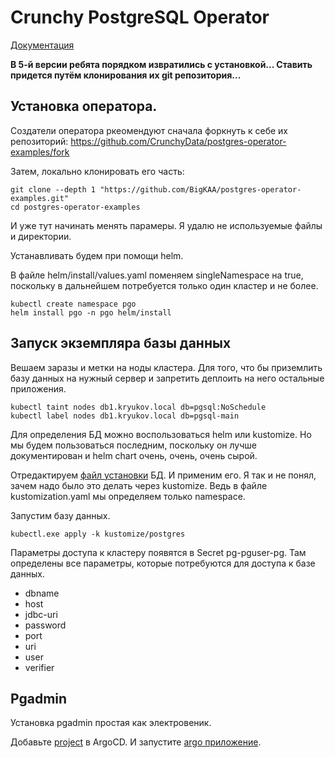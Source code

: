 # Crunchy PostgreSQL Operator

[Документация](https://access.crunchydata.com/documentation/postgres-operator/v5/installation/helm/)

**В 5-й версии ребята порядком извратились с установкой... Ставить придется путём клонирования их git репозитория...**

## Установка оператора.

Создатели оператора ркеомендуют сначала форкнуть к себе их репозиторий:
https://github.com/CrunchyData/postgres-operator-examples/fork

Затем, локально клонировать его часть:

    git clone --depth 1 "https://github.com/BigKAA/postgres-operator-examples.git"
    cd postgres-operator-examples

И уже тут начинать менять парамеры. Я удалю не используемые файлы и директории.

Устанавливать будем при помощи helm.

В файле helm/install/values.yaml поменяем singleNamespace на true, поскольку в дальнейшем потребуется только один 
кластер и не более.

    kubectl create namespace pgo
    helm install pgo -n pgo helm/install

## Запуск экземпляра базы данных

Вешаем заразы и метки на ноды кластера. Для того, что бы приземлить базу данных на нужный сервер и запретить
деплоить на него остальные приложения.

    kubectl taint nodes db1.kryukov.local db=pgsql:NoSchedule
    kubectl label nodes db1.kryukov.local db=pgsql-main

Для определения БД можно воспользоваться helm или kustomize. Но мы будем пользоваться последним, поскольку он лучше
документирован и helm chart очень, очень, очень сырой.

Отредактируем [файл установки](postgres-operator-examples/kustomize/postgres/postgres.yaml) БД. И применим его.
Я так и не понял, зачем надо было это делать через kustomize. Ведь в файле kustomization.yaml мы определяем только
namespace.

Запустим базу данных.

    kubectl.exe apply -k kustomize/postgres

Параметры доступа к кластеру появятся в Secret pg-pguser-pg. Там определены все параметры, которые потребуются
для доступа к базе данных.
* dbname
* host
* jdbc-uri
* password
* port
* uri
* user
* verifier

## Pgadmin

Установка pgadmin простая как электровеник.

Добавьте [project](../argo-sys-project.yaml) в ArgoCD. И запустите [argo приложение](pgadmin/argo/argo-app.yaml).